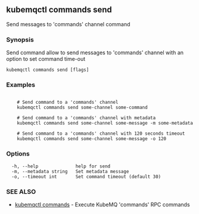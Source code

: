 ## kubemqctl commands send

Send messages to 'commands' channel command

### Synopsis

Send command allow to send messages to 'commands' channel with an option to set command time-out

```
kubemqctl commands send [flags]
```

### Examples

```

	# Send command to a 'commands' channel
	kubemqctl commands send some-channel some-command
	
	# Send command to a 'commands' channel with metadata
	kubemqctl commands send some-channel some-message -m some-metadata
	
	# Send command to a 'commands' channel with 120 seconds timeout
	kubemqctl commands send some-channel some-message -o 120

```

### Options

```
  -h, --help              help for send
  -m, --metadata string   Set metadata message
  -o, --timeout int       Set command timeout (default 30)
```

### SEE ALSO

* [kubemqctl commands](kubemqctl_commands.md)	 - Execute KubeMQ 'commands' RPC commands


